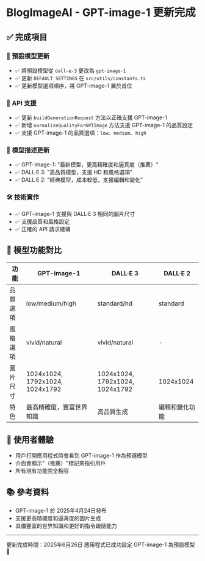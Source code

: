 # BlogImageAI - GPT-image-1 更新完成

## ✅ 完成項目

### 🎯 預設模型更新
- ✅ 將預設模型從 `dall-e-3` 更改為 `gpt-image-1`
- ✅ 更新 `DEFAULT_SETTINGS` 在 `src/utils/constants.ts`
- ✅ 更新模型選項順序，將 GPT-image-1 置於首位

### 🔧 API 支援
- ✅ 更新 `buildGenerationRequest` 方法以正確支援 GPT-image-1
- ✅ 新增 `normalizeQualityForGPTImage` 方法支援 GPT-image-1 的品質設定
- ✅ 支援 GPT-image-1 的品質選項：`low`、`medium`、`high`

### 📝 模型描述更新
- ✅ GPT-image-1: "最新模型，更高精確度和逼真度（推薦）"
- ✅ DALL·E 3: "高品質模型，支援 HD 和風格選項"
- ✅ DALL·E 2: "經典模型，成本較低，支援編輯和變化"

### 🛠️ 技術實作
- ✅ GPT-image-1 支援與 DALL·E 3 相同的圖片尺寸
- ✅ 支援品質和風格設定
- ✅ 正確的 API 請求建構

## 🎨 模型功能對比

| 功能 | GPT-image-1 | DALL·E 3 | DALL·E 2 |
|------|------------|----------|----------|
| 品質選項 | low/medium/high | standard/hd | standard |
| 風格選項 | vivid/natural | vivid/natural | - |
| 圖片尺寸 | 1024x1024, 1792x1024, 1024x1792 | 1024x1024, 1792x1024, 1024x1792 | 1024x1024 |
| 特色 | 最高精確度，豐富世界知識 | 高品質生成 | 編輯和變化功能 |

## 🚀 使用者體驗
- 用戶打開應用程式時會看到 GPT-image-1 作為預選模型
- 介面會顯示"（推薦）"標記來指引用戶
- 所有現有功能完全相容

## 📚 參考資料
- GPT-image-1 於 2025年4月24日發布
- 支援更高精確度和逼真度的圖片生成
- 具備豐富的世界知識和更好的指令跟隨能力

---
更新完成時間：2025年6月26日
應用程式已成功設定 GPT-image-1 為預設模型 🎉
